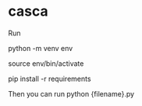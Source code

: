 # casca

Run

python -m venv env

source env/bin/activate

pip install -r requirements

Then you can run
python {filename}.py
